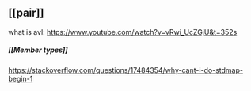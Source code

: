 
## [[pair]]

what is avl:
https://www.youtube.com/watch?v=vRwi_UcZGjU&t=352s

##### [[Member types]]
https://stackoverflow.com/questions/17484354/why-cant-i-do-stdmap-begin-1